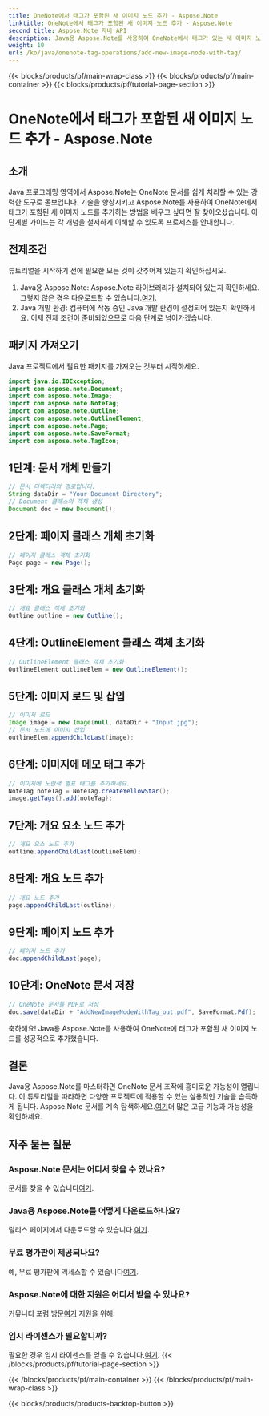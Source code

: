 ```yaml
---
title: OneNote에서 태그가 포함된 새 이미지 노드 추가 - Aspose.Note
linktitle: OneNote에서 태그가 포함된 새 이미지 노드 추가 - Aspose.Note
second_title: Aspose.Note 자바 API
description: Java용 Aspose.Note를 사용하여 OneNote에서 태그가 있는 새 이미지 노드를 추가하는 방법을 알아보세요. Java 프로그래밍 기술을 손쉽게 향상시켜 보세요.
weight: 10
url: /ko/java/onenote-tag-operations/add-new-image-node-with-tag/
---
```


{{< blocks/products/pf/main-wrap-class >}}
{{< blocks/products/pf/main-container >}}
{{< blocks/products/pf/tutorial-page-section >}}

# OneNote에서 태그가 포함된 새 이미지 노드 추가 - Aspose.Note

## 소개
Java 프로그래밍 영역에서 Aspose.Note는 OneNote 문서를 쉽게 처리할 수 있는 강력한 도구로 돋보입니다. 기술을 향상시키고 Aspose.Note를 사용하여 OneNote에서 태그가 포함된 새 이미지 노드를 추가하는 방법을 배우고 싶다면 잘 찾아오셨습니다. 이 단계별 가이드는 각 개념을 철저하게 이해할 수 있도록 프로세스를 안내합니다.
## 전제조건
튜토리얼을 시작하기 전에 필요한 모든 것이 갖추어져 있는지 확인하십시오.
1.  Java용 Aspose.Note: Aspose.Note 라이브러리가 설치되어 있는지 확인하세요. 그렇지 않은 경우 다운로드할 수 있습니다.[여기](https://releases.aspose.com/note/java/).
2. Java 개발 환경: 컴퓨터에 작동 중인 Java 개발 환경이 설정되어 있는지 확인하세요.
이제 전제 조건이 준비되었으므로 다음 단계로 넘어가겠습니다.
## 패키지 가져오기
Java 프로젝트에서 필요한 패키지를 가져오는 것부터 시작하세요.
```java
import java.io.IOException;
import com.aspose.note.Document;
import com.aspose.note.Image;
import com.aspose.note.NoteTag;
import com.aspose.note.Outline;
import com.aspose.note.OutlineElement;
import com.aspose.note.Page;
import com.aspose.note.SaveFormat;
import com.aspose.note.TagIcon;
```
## 1단계: 문서 개체 만들기
```java
// 문서 디렉터리의 경로입니다.
String dataDir = "Your Document Directory";
// Document 클래스의 객체 생성
Document doc = new Document();
```
## 2단계: 페이지 클래스 개체 초기화
```java
// 페이지 클래스 객체 초기화
Page page = new Page();
```
## 3단계: 개요 클래스 개체 초기화
```java
// 개요 클래스 객체 초기화
Outline outline = new Outline();
```
## 4단계: OutlineElement 클래스 객체 초기화
```java
// OutlineElement 클래스 객체 초기화
OutlineElement outlineElem = new OutlineElement();
```
## 5단계: 이미지 로드 및 삽입
```java
// 이미지 로드
Image image = new Image(null, dataDir + "Input.jpg");
// 문서 노드에 이미지 삽입
outlineElem.appendChildLast(image);
```
## 6단계: 이미지에 메모 태그 추가
```java
// 이미지에 노란색 별표 태그를 추가하세요.
NoteTag noteTag = NoteTag.createYellowStar();
image.getTags().add(noteTag);
```
## 7단계: 개요 요소 노드 추가
```java
// 개요 요소 노드 추가
outline.appendChildLast(outlineElem);
```
## 8단계: 개요 노드 추가
```java
// 개요 노드 추가
page.appendChildLast(outline);
```
## 9단계: 페이지 노드 추가
```java
// 페이지 노드 추가
doc.appendChildLast(page);
```
## 10단계: OneNote 문서 저장
```java
// OneNote 문서를 PDF로 저장
doc.save(dataDir + "AddNewImageNodeWithTag_out.pdf", SaveFormat.Pdf);
```
축하해요! Java용 Aspose.Note를 사용하여 OneNote에 태그가 포함된 새 이미지 노드를 성공적으로 추가했습니다.
## 결론
 Java용 Aspose.Note를 마스터하면 OneNote 문서 조작에 흥미로운 가능성이 열립니다. 이 튜토리얼을 따라하면 다양한 프로젝트에 적용할 수 있는 실용적인 기술을 습득하게 됩니다. Aspose.Note 문서를 계속 탐색하세요.[여기](https://reference.aspose.com/note/java/)더 많은 고급 기능과 가능성을 확인하세요.
## 자주 묻는 질문
### Aspose.Note 문서는 어디서 찾을 수 있나요?
 문서를 찾을 수 있습니다[여기](https://reference.aspose.com/note/java/).
### Java용 Aspose.Note를 어떻게 다운로드하나요?
 릴리스 페이지에서 다운로드할 수 있습니다.[여기](https://releases.aspose.com/note/java/).
### 무료 평가판이 제공되나요?
 예, 무료 평가판에 액세스할 수 있습니다[여기](https://releases.aspose.com/).
### Aspose.Note에 대한 지원은 어디서 받을 수 있나요?
 커뮤니티 포럼 방문[여기](https://forum.aspose.com/c/note/28) 지원을 위해.
### 임시 라이센스가 필요합니까?
 필요한 경우 임시 라이센스를 얻을 수 있습니다.[여기](https://purchase.aspose.com/temporary-license/).
{{< /blocks/products/pf/tutorial-page-section >}}

{{< /blocks/products/pf/main-container >}}
{{< /blocks/products/pf/main-wrap-class >}}

{{< blocks/products/products-backtop-button >}}
